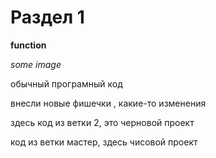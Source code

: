 # Раздел 1

**function**

*some image*

обычный програмный код

внесли новые фишечки , какие-то изменения 

здесь код из ветки 2, это черновой проект

код из ветки мастер, здесь чисовой проект

